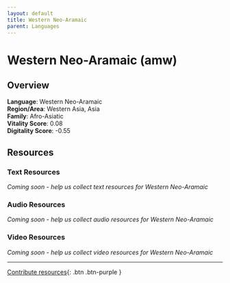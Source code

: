 ```yaml
---
layout: default
title: Western Neo-Aramaic
parent: Languages
---
```


# Western Neo-Aramaic (amw)

## Overview

**Language**: Western Neo-Aramaic  
**Region/Area**: Western Asia, Asia  
**Family**: Afro-Asiatic  
**Vitality Score**: 0.08  
**Digitality Score**: -0.55  

## Resources

### Text Resources
*Coming soon - help us collect text resources for Western Neo-Aramaic*

### Audio Resources
*Coming soon - help us collect audio resources for Western Neo-Aramaic*

### Video Resources
*Coming soon - help us collect video resources for Western Neo-Aramaic*

---

[Contribute resources](https://fairtrain.github.io/){: .btn .btn-purple }
